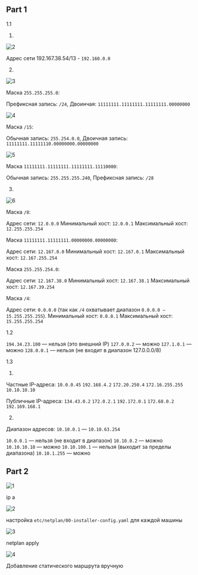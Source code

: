 ## Part 1

 1.1 
 
 1.

   ![2](https://i.imgur.com/Z0KuSXu.png)

   Адрес сети 192.167.38.54/13 - `192.160.0.0`

 2.

   ![3](https://i.imgur.com/4lN6VLo.png)

   Маска `255.255.255.0`:

   Префиксная запись: `/24`, Двоинчая: `11111111.11111111.11111111.00000000`

   ![4](https://i.imgur.com/SgNA2A7.png)

   Маска `/15`:

   Обычная запись: `255.254.0.0`, Двоичная запись: `11111111.11111110.00000000.00000000`

   ![5](https://i.imgur.com/sKGqSgD.png)
 
   Маска `11111111.11111111.11111111.11110000`:

   Обычная запись: `255.255.255.240`, Префиксная запись: `/28`

 3.
   
   ![6](https://i.imgur.com/twp8V0i.png)

   Маска `/8`:
   
   Адрес сети: `12.0.0.0`
   Минимальный хост: `12.0.0.1`
   Максимальный хост: `12.255.255.254`


   Маска `11111111.11111111.00000000.00000000`:

   Адрес сети: `12.167.0.0`
   Минимальный хост: `12.167.0.1`
   Максимальный хост: `12.167.255.254`


   Маска `255.255.254.0`:

   Адрес сети: `12.167.38.0`
   Минимальный хост: `12.167.38.1`
   Максимальный хост: `12.167.39.254`


   Маска `/4`:

   Адрес сети: `0.0.0.0` (так как `/4` охватывает диапазон `0.0.0.0 — 15.255.255.255`).
   Минимальный хост: `0.0.0.1`
   Максимальный хост: `15.255.255.254`

 1.2

   `194.34.23.100` — нельзя (это внешний IP)
   `127.0.0.2` — можно
   `127.1.0.1` — можно
   `128.0.0.1` — нельзя (не входит в диапазон 127.0.0.0/8)

 1.3

 1.
   Частные IP-адреса:
      `10.0.0.45`
      `192.168.4.2`
      `172.20.250.4`
      `172.16.255.255` 
      `10.10.10.10` 

   Публичные IP-адреса:
      `134.43.0.2`
      `172.0.2.1`
      `192.172.0.1`
      `172.68.0.2`
      `192.169.168.1`
 
 2.
   Диапазон адресов: `10.10.0.1` — `10.10.63.254`

   `10.0.0.1` — нельзя (не входит в диапазон)
   `10.10.0.2` — можно
   `10.10.10.10` — можно
   `10.10.100.1` — нельзя (выходит за пределы диапазона)
   `10.10.1.255` — можно

## Part 2

 ![1](https://i.imgur.com/RxjY03g.png)

 ip a

 ![2](https://i.imgur.com/Gu6UAT2.png)

 настройка `etc/netplan/00-installer-config.yaml` для каждой машины

 ![3](https://i.imgur.com/j8Y7Rsr.png)

 netplan apply

 ![4](https://i.imgur.com/kBp9J9v.png)

 Добавление статического маршрута вручную
 

 
 

